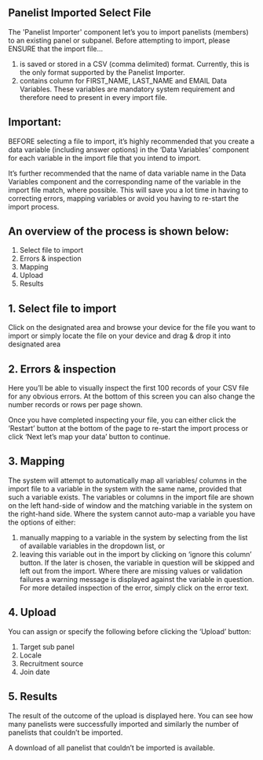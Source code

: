 ## Panelist Imported Select File

The 'Panelist Importer' component let’s you to import panelists (members) to an existing panel or subpanel. Before attempting to import, please ENSURE that the import file...

1. is saved or stored in a CSV (comma delimited) format. Currently, this is the only format supported by the Panelist Importer.
2. contains column for FIRST_NAME, LAST_NAME and EMAIL Data Variables. These variables are mandatory system requirement and therefore need to present in every import file.

## Important: 

BEFORE selecting a file to import, it’s highly recommended that you create a data variable (including answer options) in the ‘Data Variables’ component for each variable in the import file that you intend to import.

It’s further recommended that the name of data variable name in the Data Variables component and the corresponding name of the variable in the import file match, where possible. This will save you a lot time in having to correcting errors, mapping variables or avoid you having to re-start the import process.   

## An overview of the process is shown below:

1. Select file to import 
2. Errors & inspection 
3. Mapping
4. Upload
5. Results

## 1.	Select file to import

Click on the designated area and browse your device for the file you want to import or simply locate the file on your device and drag & drop it into designated area

## 2.	Errors & inspection

Here you’ll be able to visually inspect the first 100 records of your CSV file for any obvious errors. At the bottom of this screen you can also change the number records or rows per page shown. 

Once you have completed inspecting your file, you can either click the ‘Restart’ button at the bottom of the page to re-start the import process or click ‘Next let’s map your data’ button to continue.

## 3.	Mapping

The system will attempt to automatically map all variables/ columns in the import file to a variable in the system with the same name, provided that such a variable exists. 
The variables or columns in the import file are shown on the left hand-side of window and the matching variable in the system on the right-hand side.
Where the system cannot auto-map a variable you have the options of either: 

1.	manually mapping to a variable in the system by selecting from the list of available variables in the dropdown list, or 
2.	leaving this variable out in the import by clicking on ‘ignore this column’ button.
If the later is chosen, the variable in question will be skipped and left out from the import. 
Where there are missing values or validation failures a warning message is displayed against the variable in question. For more detailed inspection of the error, simply click on the error text.

## 4.	Upload

You can assign or specify the following before clicking the ‘Upload’ button:
1.	Target sub panel 
2.	 Locale
3.	Recruitment source
4.	Join date

## 5.	Results

The result of the outcome of the upload is displayed here. You can see how many panelists were successfully imported and similarly the number of panelists that couldn’t be imported. 

A download of all panelist that couldn’t be imported is available.
